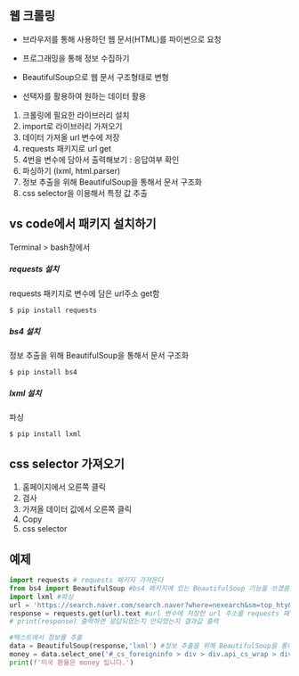 ## 웹 크롤링

- 브라우저를 통해 사용하던 웹 문서(HTML)를 파이썬으로 요청

- 프로그래밍을 통해 정보 수집하기

- BeautifulSoup으로 웹 문서 구조형태로 변형

- 선택자를 활용하여 원하는 데이터 활용

1. 크롤링에 필요한 라이브러리 설치
2. import로 라이브러리 가져오기
3. 데이터 가져올 url 변수에 저장
4. requests 패키지로 url get
5. 4번을 변수에 담아서 출력해보기 : 응답여부 확인
6. 파싱하기 (lxml, html.parser)
7. 정보 추출을 위해 BeautifulSoup을 통해서 문서 구조화
8. css selector을 이용해서 특정 값 추출 

## vs code에서 패키지 설치하기

Terminal > bash창에서 

##### requests 설치

requests 패키지로 변수에 담은 url주소 get함

```py
$ pip install requests
```

##### bs4 설치 

정보 추출을 위해 BeautifulSoup을 통해서 문서 구조화

```
$ pip install bs4
```

##### lxml 설치

파싱

``````
$ pip install lxml
``````



## css selector 가져오기

1. 홈페이지에서 오른쪽 클릭
2. 검사
3. 가져올 데이터 값에서 오른쪽 클릭
4. Copy
5. css selector



## 예제

```python
import requests # requests 패키지 가져온다
from bs4 import BeautifulSoup #bs4 패키지에 있는 BeautifulSoup 기능을 쓰겠음
import lxml #파싱
url = 'https://search.naver.com/search.naver?where=nexearch&sm=top_hty&fbm=1&ie=utf8&query=%ED%99%98%EC%9C%A8' #url 주소를 변수에 저장
response = requests.get(url).text #url 변수에 저장한 url 주소를 requests 패키지로 get해 옴 -> response 변수에 저장
# print(response) 출력하면 응답되었는지 안되었는지 결과값 출력

#텍스트에서 정보를 추출
data = BeautifulSoup(response,'lxml') #정보 추출을 위해 BeautifulSoup을 통해서 문서 구조화, lxml파싱대신 html.parser써줘도 됨
money = data.select_one('#_cs_foreigninfo > div > div.api_cs_wrap > div > div.c_rate > div.rate_bx > div.rate_spot._rate_spot > div.rate_tlt > h3 > a > span.spt_con.dw > strong').text #선택자를 활용해서 해당 위치를 찾음
print(f'미국 환율은 money 입니다.')
```

